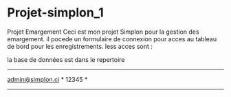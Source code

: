 # Projet-simplon_1
Projet Emargement
Ceci est mon projet Simplon pour la gestion des emargement.
il pocede un formulaire de connexion pour acces au tableau de bord pour les enregistrements.
less acces sont :

la base de données est dans le repertoire

******************
admin@simplon.ci *
12345            *
******************
